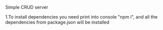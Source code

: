 Simple CRUD server

1.To install dependencies you need print into console "npm i", and all the dependencies from package.json will be installed